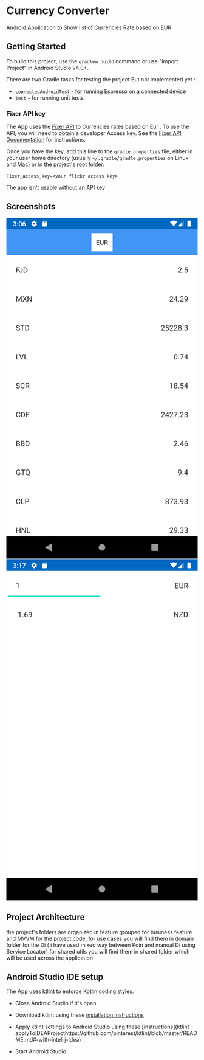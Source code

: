 Currency Converter
=========================================
Android Application to Show list of Currencies Rate based on EUR

Getting Started
---------------
To build this project, use the `gradlew build` command or use "Import Project" in Android Studio v4.0+.

There are two Gradle tasks for testing the project But not implemented yet :
* `connectedAndroidTest` - for running Espresso on a connected device
* `test` - for running unit tests

### Fixer API key

The App uses the [Fixer API](https://fixer.io/documentation) to Currencies rates based on Eur . To use the API, you will need to obtain a developer Access key. See the
[Fixer API Documentation](https://fixer.io/quickstart) for instructions.

Once you have the key, add this line to the `gradle.properties` file, either in your user home
directory (usually `~/.gradle/gradle.properties` on Linux and Mac) or in the project's root folder:

```
Fixer_access_key=<your flickr access key> 

```

The app isn't usable without an API key

Screenshots
-----------

![List of currencies](screenshots/allCurrenciesRates.png "Currencies Rates")
![Currencies Rate](screenshots/currenciesRate.png "Currencies Converter from EUR to X currency")

Project Architecture
--------------------
the project's folders are organized in feature grouped for business feature and MVVM for the project code.
for use cases you will find them in domain folder
for the Di ( i have used mixed way between Koin and manual Di using Service Locator)
for shared utils you will find them in shared folder which will be used across the application 


Android Studio IDE setup
------------------------
The App uses [ktlint](https://ktlint.github.io/) to enforce Kotlin coding styles.

- Close Android Studio if it's open

- Download ktlint using these [installation instructions](https://github.com/pinterest/ktlint/blob/master/README.md#installation)

- Apply ktlint settings to Android Studio using these [instructions](ktlint applyToIDEAProjecthttps://github.com/pinterest/ktlint/blob/master/README.md#-with-intellij-idea)

- Start Android Studio
